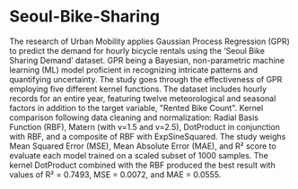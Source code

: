 # Seoul-Bike-Sharing
The research of Urban Mobility applies Gaussian Process Regression (GPR) to predict the demand for hourly bicycle rentals using the ‘Seoul Bike Sharing Demand’ dataset. GPR being a Bayesian, non-parametric machine learning (ML) model proficient in recognizing intricate patterns and quantifying uncertainty. The study goes through the effectiveness of GPR employing five different kernel functions. The dataset includes hourly records for an entire year, featuring twelve meteorological and seasonal factors in addition to the target variable, "Rented Bike Count". Kernel comparison following data cleaning and normalization: Radial Basis Function (RBF), Matern (with v=1.5 and v=2.5), DotProduct in conjunction with RBF, and a composite of RBF with ExpSineSquared. The study weighs Mean Squared Error (MSE), Mean Absolute Error (MAE), and R² score to evaluate each model trained on a scaled subset of 1000 samples. The kernel DotProduct combined with the RBF produced the best result with values of R² = 0.7493, MSE = 0.0072, and MAE = 0.0555.
